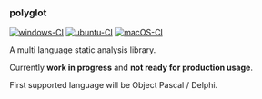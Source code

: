 ### polyglot

[![windows-CI](https://github.com/henrikfroehling/polyglot/workflows/windows-CI/badge.svg)](https://github.com/henrikfroehling/polyglot/actions?query=workflow%3Awindows-CI)
[![ubuntu-CI](https://github.com/henrikfroehling/polyglot/workflows/ubuntu-CI/badge.svg)](https://github.com/henrikfroehling/polyglot/actions?query=workflow%3Aubuntu-CI)
[![macOS-CI](https://github.com/henrikfroehling/polyglot/workflows/macOS-CI/badge.svg)](https://github.com/henrikfroehling/polyglot/actions?query=workflow%3AmacOS-CI)

A multi language static analysis library.

Currently **work in progress** and **not ready for production usage**.

First supported language will be Object Pascal / Delphi.
